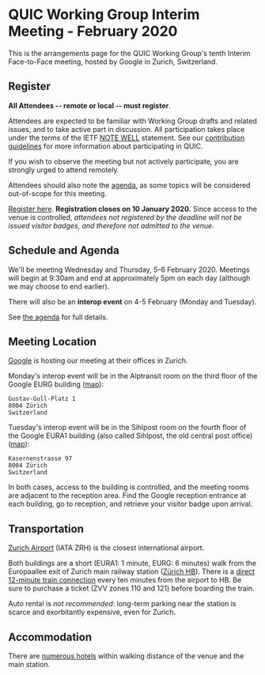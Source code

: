 # QUIC Working Group Interim Meeting - February 2020

This is the arrangements page for the QUIC Working Group's tenth Interim Face-to-Face meeting,
hosted by Google in Zurich, Switzerland.


## Register

**All Attendees -- remote or local -- must register**.

Attendees are expected to be familiar with Working Group drafts and related issues, and to take active part in discussion. All participation takes place under the terms of the IETF [NOTE WELL](https://www.ietf.org/about/note-well.html) statement. See our [contribution guidelines](https://github.com/quicwg/base-drafts/blob/master/CONTRIBUTING.md) for more information about participating in QUIC.

If you wish to observe the meeting but not actively participate, you are strongly urged to attend remotely.

Attendees should also note the [agenda](agenda.md), as some topics will be considered out-of-scope for this meeting.

[Register here](). **Registration closes on 10 January 2020.** Since access to
the venue is controlled, *attendees not registered by the deadline will not be
issued visitor badges, and therefore not admitted to the venue.*


## Schedule and Agenda

We'll be meeting Wednesday and Thursday, 5-6 February 2020. Meetings will begin at 9:30am and end
at approximately 5pm on each day (although we may choose to end earlier).

There will also be an **interop event** on 4-5 February (Monday and Tuesday).

See [the agenda](agenda.md) for full details.


## Meeting Location

[Google](https://google.com/) is hosting our meeting at their offices in Zurich.

Monday's interop event will be in the Alptransit room on the third floor of the
Google EURG building ([map](https://goo.gl/maps/N8BwruZkMMd8LXTR6)):

    Gustav-Gull-Platz 1
    8004 Zürich
    Switzerland

Tuesday's interop event will be in the Sihlpost room on the fourth floor of the
Google EURA1 building (also called Sihlpost, the old central post office)
([map](https://goo.gl/maps/5JXtcBV2QRyx1hwn7)):

    Kasernenstrasse 97
    8004 Zürich
    Switzerland

In both cases, access to the building is controlled, and the meeting rooms are
adjacent to the reception area. Find the Google reception entrance at each
building, go to reception, and retrieve your visitor badge upon arrival.

## Transportation

[Zurich Airport](https://www.flughafen-zuerich.ch) (IATA ZRH) is the closest
international airport. 

Both buildings are a short (EURA1: 1 minute, EURG: 6 minutes) walk from the 
Europaallee exit of Zurich main railway station 
([Zürich HB](https://www.sbb.ch/en/station-services/railway-stations/shopville-zuerich-main-station.html)). 
There is a [direct 12-minute train connection](https://goo.gl/maps/AnLnqysrCHJ97vKD9) 
every ten minutes from the airport to HB. Be sure to purchase a ticket (ZVV zones 
110 and 121) before boarding the train.

Auto rental is *not recommended*: long-term parking near the station is scarce
and exorbitantly expensive, even for Zurich.

## Accommodation

There are [numerous hotels](https://www.google.com/maps/search/hotels+near+Zurich+Main+Station,+Bahnhofplatz,+Zürich/) 
within walking distance of the venue and the main station.

 
